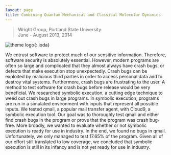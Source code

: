 ```yaml
---
layout: page
title: Combining Quantum Mechanical and Classical Molecular Dynamics
---
```


> Wright Group, Portland State University  
> June - August 2013, 2014

![theme logo](breqm_scheme.png){:.ioda}


We entrust software to protect much of our sensitive information. Therefore, software security is absolutely essential. However, modern programs are often so large and complicated that they almost always have crash bugs, or defects that make execution stop unexpectedly. Crash bugs can be exploited by malicious third parties in order to access personal data and to destroy vital systems. Furthermore, crash bugs are frustrating to the user. A method to test software for crash bugs before release would be very beneficial. We researched symbolic execution, a cutting edge technique to weed out crash bugs in large programs. In symbolic execution, programs are run in a simulated environment with inputs that represent all possible inputs. We tested qmail, a popular mail transfer agent, with Cloud9, a symbolic execution tool. Our goal was to thoroughly test qmail and either find crash bugs in the program or prove that the program was crash bug-free. More broadly, we wanted to evaluate whether or not symbolic execution is ready for use in industry. In the end, we found no bugs in qmail. Unfortunately, we only managed to test 17.65% of the program. Given all of our effort still translated to low coverage, we concluded that symbolic execution is still in its infancy and is not yet ready for use in industry.
